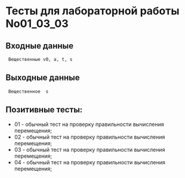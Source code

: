 # Тесты для лабораторной работы No01_03_03
## Входные данные
     Вещественные v0, a, t, s
## Выходные данные
     Вещественное  s
## Позитивные тесты:
- 01 - обычный тест на проверку правильности вычисления перемещения;
- 02 - обычный тест на проверку правильности вычисления перемещения;
- 03 - обычный тест на проверку правильности вычисления перемещения;
- 04 - обычный тест на проверку правильности вычисления перемещения;
